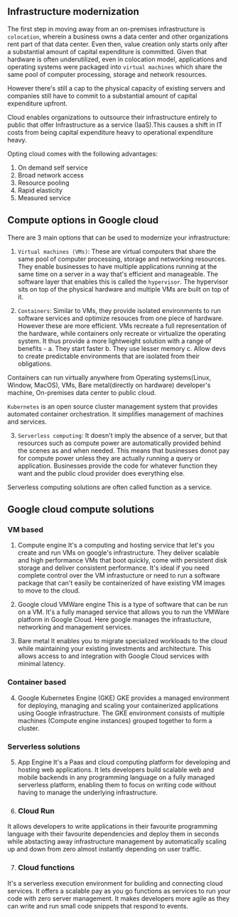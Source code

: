 ## Infrastructure modernization ##

The first step in moving away from an on-premises infrastructure is `colocation`, wherein a business owns a data center and other organizations rent part of that data center.
Even then, value creation only starts only after a substantial amount of capital expenditure is committed. Given that hardware is often underutilized, even in colocation model, applications and operating systems were packaged into `virtual machines` which share the same pool of computer processing, storage and network resources.

However there's still a cap to the physical capacity of existing servers and companies still have to commit to a substantial amount of capital expenditure upfront.

Cloud enables organizations to outsource their infrastructure entirely to public that offer Infrastructure as a service (IaaS).This causes a shift in IT costs from being capital expenditure heavy to operational expenditure heavy.

Opting cloud comes with the following advantages:
1. On demand self service
2. Broad network access
3. Resource pooling
4. Rapid elasticity
5. Measured service


## Compute options in Google cloud ##

There are 3 main options that can be used to modernize your infrastructure:

1. `Virtual machines (VMs)`: These are virtual computers that share the same pool of computer processing, storage and networking resources. They enable businesses to have multiple applications running at the same time on a server in a way that's efficient and manageable. The software layer that enables this is called the `hypervisor`.
The hypervisor sits on top of the physical hardware and multiple VMs are built on top of it.

2. `Containers`: Similar to VMs, they provide isolated environments to run software services and optimize resouces from one piece of hardware. However these are more efficient.
VMs recreate a full representation of the hardware, while containers only recreate or virtualize the operating system.
It thus provide a more lightweight solution with a range of benefits - 
a. They start faster
b. They use lesser memory
c. Allow devs to create predictable environments that are isolated from their obligations.

Containers can run virtually anywhere from Operating systems(Linux, Window, MacOS), VMs, Bare metal(directly on hardware) developer's machine, On-premises data center to public cloud.

`Kubernetes` is an open source cluster management system that provides automated container orchestration. It simplifies management of machines and services.

3. `Serverless computing`: It doesn't imply the absence of a server, but that resources such as compute power are automatically provided behind the scenes as and when needed. This means that businesses donot pay for compute power unless they are actually running a query or application. Businesses provide the code for whatever function they want and the public cloud provider does everything else.

Serverless computing solutions are often called function as a service.

## Google cloud compute solutions ##

### VM based ###

1. Compute engine
It's a computing and hosting service that let's you create and run VMs on google's infrastructure. They deliver scalable and high performance VMs that boot quickly, come with persistent disk storage and deliver consistent performance.
It's ideal if you need complete control over the VM infrastucture or need to run a software package that can't easily be containerized of have existing VM images to move to the cloud.

2. Google cloud VMWare engine
This is a type of software that can be run on a VM. It's a fully managed service that allows you to run the VMWare platform in Google Cloud. Here google manages the infrastucture, networking and management services.

3. Bare metal
It enables you to migrate specialized workloads to the cloud while maintaining your existing investments and architecture.
This allows access to and integration with Google Cloud services with minimal latency.

### Container based ###

4. Google Kubernetes Engine (GKE) 
GKE provides a managed environment for deploying, managing and scaling your containerized applications using Google infrastructure.
The GKE environment consists of multiple machines (Compute engine instances) grouped together to form a cluster.

### Serverless solutions ###

5. App Engine 
It's a Paas and cloud computing platform for developing and hosting web applications. It lets developers build scalable web and mobile backends in any programming language on a fully managed serverless platform, enabling them to focus on writing code without having to manage the underlying infrastructure.

6. ### Cloud Run ###
It allows developers to write applications in their favourite programming language with their favourite dependencies and deploy them in seconds while abstacting away infrastructure management by automatically scaling up and down from zero almost instantly depending on user traffic.

7. ### Cloud functions ###
It's a serverless execution environment for building and connecting cloud services. It offers a scalable pay as you go functions as services to run your code with zero server management.
It makes developers more agile as they can write and run small code snippets that respond to events.
